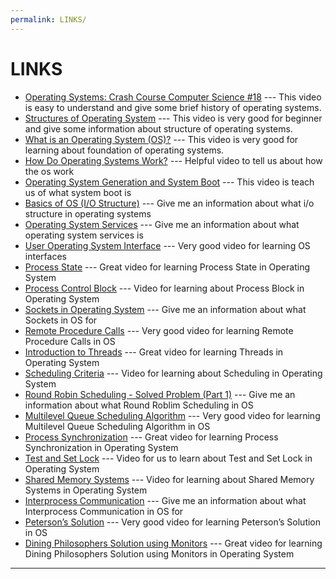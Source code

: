 ```yaml
---
permalink: LINKS/
---
```


# LINKS

* [Operating Systems: Crash Course Computer Science #18](https://youtu.be/26QPDBe-NB8?si=7LwBsvkdlk_8zfej) --- 
This video is easy to understand and give some brief history of operating systems.
* [Structures of Operating System](https://youtu.be/XXPBl20J22w?si=3Mi1kZKiL-oJfv3B) --- 
This video is very good for beginner and give some information about structure of operating systems.
* [What is an Operating System (OS)?](https://youtu.be/RhHMgkUdhdk?si=j6Dl2OP-CkkiY2XB) --- 
This video is very good for learning about foundation of operating systems.
* [How Do Operating Systems Work?](https://youtu.be/GjNp0bBrjmU?si=fZMLSmfvqp2qvDc-) --- 
Helpful video to tell us about how the os work 
* [Operating System Generation and System Boot](https://youtu.be/wD0PrF3fGSY?si=wgEn382HKli4zeiC) --- 
This video is teach us of what system boot is
* [Basics of OS (I/O Structure)](https://youtu.be/F18RiREDkwE?si=0at8v4ppRJjmSCnd) --- 
Give me an information about what i/o structure in operating systems
* [Operating System Services](https://youtu.be/TQWERtMoKbI?si=KbI0ghDnWD22Xrgi) --- 
Give me an information about what operating system services is
* [User Operating System Interface](https://youtu.be/psDpbWscPuE?si=Z3PV7WouEGPt2G-5) --- 
Very good video for learning OS interfaces
* [Process State](https://youtu.be/jZ_6PXoaoxo?si=Se3UbJpy9Jk0sOX6) --- 
Great video for learning Process State in Operating System
* [Process Control Block](https://youtu.be/4s2MKuVYKV8?si=jrMfNVjiTpAjoq5s) --- 
Video for learning about Process Block in Operating System
* [Sockets in Operating System](https://youtu.be/uagKTbohimU?si=MtappAIVJAM3DEBL) --- 
Give me an information about what Sockets in OS for
* [Remote Procedure Calls](https://youtu.be/QmhTjsOOrlw?si=tTKNMBGRWFN3MDeQ) --- 
Very good video for learning Remote Procedure Calls in OS 
* [Introduction to Threads](https://youtu.be/LOfGJcVnvAk?si=ZCFRRxRb9o4jvaqC) --- 
Great video for learning Threads in Operating System
* [Scheduling Criteria](https://youtu.be/bWHFY8-rL5I?si=sYp1NJaNafkKv0-O) --- 
Video for learning about Scheduling in Operating System
* [Round Robin Scheduling - Solved Problem (Part 1)](https://youtu.be/QlCmgBOMjlI?si=GCKBIt362NSA7O--) --- 
Give me an information about what Round Roblim Scheduling in OS 
* [Multilevel Queue Scheduling Algorithm](https://youtu.be/fvkSXMZaBNY?si=vQIhuqKIqrEIBpyy) --- 
Very good video for learning Multilevel Queue Scheduling Algorithm in OS 
* [Process Synchronization](https://youtu.be/ph2awKa8r5Y?si=XVBynEEd5pWx7MDR) --- 
Great video for learning Process Synchronization in Operating System
* [Test and Set Lock](https://youtu.be/5oZYS5dTrmk?si=PGOdl1f4KWZdFMzg) --- 
Video for us to learn about Test and Set Lock in Operating System
* [Shared Memory Systems](https://youtu.be/4s2MKuVYKV8?si=jrMfNVjiTpAjoq5s) --- 
Video for learning about Shared Memory Systems in Operating System
* [Interprocess Communication](https://youtu.be/uagKTbohimU?si=MtappAIVJAM3DEBL) --- 
Give me an information about what Interprocess Communication in OS for
* [Peterson’s Solution](https://youtu.be/QmhTjsOOrlw?si=tTKNMBGRWFN3MDeQ) --- 
Very good video for learning Peterson’s Solution in OS 
* [Dining Philosophers Solution using Monitors](https://youtu.be/LOfGJcVnvAk?si=ZCFRRxRb9o4jvaqC) --- 
Great video for learning Dining Philosophers Solution using Monitors in Operating System
<hr>

